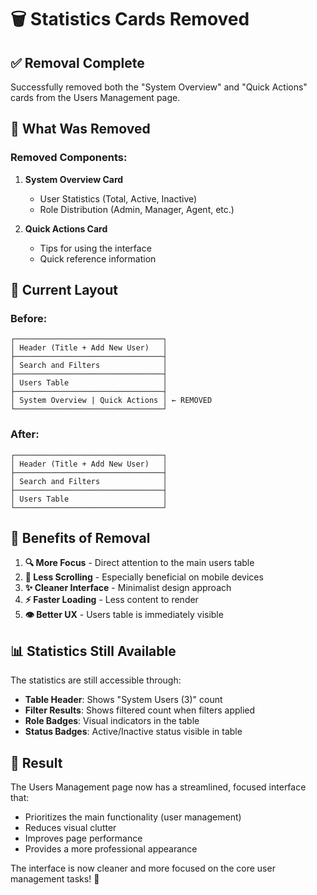 # 🗑️ **Statistics Cards Removed**

## ✅ **Removal Complete**

Successfully removed both the "System Overview" and "Quick Actions" cards from the Users Management page.

## 🎯 **What Was Removed**

### **Removed Components:**
1. **System Overview Card**
   - User Statistics (Total, Active, Inactive)
   - Role Distribution (Admin, Manager, Agent, etc.)

2. **Quick Actions Card**
   - Tips for using the interface
   - Quick reference information

## 📐 **Current Layout**

### **Before:**
```
┌─────────────────────────────────┐
│ Header (Title + Add New User)   │
├─────────────────────────────────┤
│ Search and Filters              │
├─────────────────────────────────┤
│ Users Table                     │
├─────────────────────────────────┤
│ System Overview | Quick Actions │ ← REMOVED
└─────────────────────────────────┘
```

### **After:**
```
┌─────────────────────────────────┐
│ Header (Title + Add New User)   │
├─────────────────────────────────┤
│ Search and Filters              │
├─────────────────────────────────┤
│ Users Table                     │
└─────────────────────────────────┘
```

## 🎨 **Benefits of Removal**

1. **🔍 More Focus** - Direct attention to the main users table
2. **📱 Less Scrolling** - Especially beneficial on mobile devices
3. **✨ Cleaner Interface** - Minimalist design approach
4. **⚡ Faster Loading** - Less content to render
5. **👁️ Better UX** - Users table is immediately visible

## 📊 **Statistics Still Available**

The statistics are still accessible through:
- **Table Header**: Shows "System Users (3)" count
- **Filter Results**: Shows filtered count when filters applied
- **Role Badges**: Visual indicators in the table
- **Status Badges**: Active/Inactive status visible in table

## 🚀 **Result**

The Users Management page now has a streamlined, focused interface that:
- Prioritizes the main functionality (user management)
- Reduces visual clutter
- Improves page performance
- Provides a more professional appearance

The interface is now cleaner and more focused on the core user management tasks! 🎊
